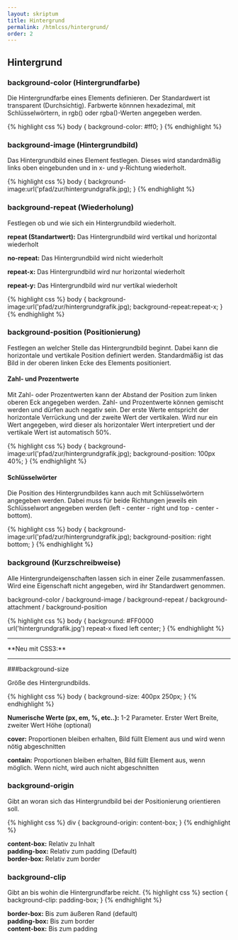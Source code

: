 ```yaml
---
layout: skriptum
title: Hintergrund
permalink: /htmlcss/hintergrund/
order: 2
---
```


## Hintergrund

### background-color (Hintergrundfarbe)

Die Hintergrundfarbe eines Elements definieren. Der Standardwert ist transparent (Durchsichtig). Farbwerte könnnen hexadezimal, mit Schlüsselwörtern, in rgb() oder rgba()-Werten angegeben werden.

{% highlight css %}
body {
  background-color: #ff0;
}
{% endhighlight %}


### background-image (Hintergrundbild)

Das Hintergrundbild eines Element festlegen. Dieses wird standardmäßig links oben eingebunden und in x- und y-Richtung wiederholt.

	
{% highlight css %}
body {
  background-image:url('pfad/zur/hintergrundgrafik.jpg); 
}
{% endhighlight %}

### background-repeat (Wiederholung)

Festlegen ob und wie sich ein Hintergrundbild wiederholt.

**repeat (Standartwert):** Das Hintergrundbild wird vertikal und horizontal wiederholt

**no-repeat:** Das Hintergrundbild wird nicht wiederholt

**repeat-x:** Das Hintergrundbild wird nur horizontal wiederholt

**repeat-y:** Das Hintergrundbild wird nur vertikal wiederholt

	
{% highlight css %}
body { 
    background-image:url('pfad/zur/hintergrundgrafik.jpg);
    background-repeat:repeat-x; 
}
{% endhighlight %}


### background-position (Positionierung)

Festlegen an welcher Stelle das Hintergrundbild beginnt. Dabei kann die horizontale und vertikale Position definiert werden. Standardmäßig ist das Bild in der oberen linken Ecke des Elements positioniert.

#### Zahl- und Prozentwerte

Mit Zahl- oder Prozentwerten kann der Abstand der Position zum linken oberen Eck angegeben werden. Zahl- und Prozentwerte können gemischt werden und dürfen auch negativ sein. Der erste Werte entspricht der horizontale Verrückung und der zweite Wert der vertikalen. Wird nur ein Wert angegeben, wird dieser als horizontaler Wert interpretiert und der vertikale Wert ist automatisch 50%.

	
{% highlight css %}
body { 
    background-image:url('pfad/zur/hintergrundgrafik.jpg);
    background-position: 100px 40%;
}
{% endhighlight %}

#### Schlüsselwörter

Die Position des Hintergrundbildes kann auch mit Schlüsselwörtern angegeben werden. Dabei muss für beide Richtungen jeweils ein Schlüsselwort angegeben werden (left - center - right und top - center - bottom).


{% highlight css %}
body { 
    background-image:url('pfad/zur/hintergrundgrafik.jpg);
    background-position: right bottom;
}
{% endhighlight %}


### background (Kurzschreibweise)

Alle Hintergrundeigenschaften lassen sich in einer Zeile zusammenfassen. Wird eine Eigenschaft nicht angegeben, wird ihr Standardwert genommen.

background-color / background-image / background-repeat / background-attachment / background-position

{% highlight css %}
body { 
    background: #FF0000 url('hintergrundgrafik.jpg') repeat-x fixed left center; 
}
{% endhighlight %}

<hr>
**Neu mit CSS3:**
<hr>

###background-size

Größe des Hintergrundbilds.

{% highlight css %}
body {
  background-size: 400px 250px;
}
{% endhighlight %}

**Numerische Werte (px, em, %, etc..):** 1-2 Parameter. Erster Wert Breite, zweiter Wert Höhe (optional)

**cover:** Proportionen bleiben erhalten, Bild füllt Element aus und wird wenn nötig abgeschnitten

**contain:** Proportionen bleiben erhalten, Bild füllt Element aus, wenn möglich. Wenn nicht, wird auch nicht abgeschnitten

### background-origin

Gibt an woran sich das Hintergrundbild bei der Positionierung orientieren soll.



{% highlight css %}
div {
  background-origin: content-box;
}
{% endhighlight %}

**content-box:** Relativ zu Inhalt  
**padding-box:** Relativ zum padding (Default)  
**border-box:** Relativ zum border

### background-clip

Gibt an bis wohin die Hintergrundfarbe reicht.
{% highlight css %}
section {
  background-clip: padding-box;
}
{% endhighlight %}

**border-box:** Bis zum äußeren Rand (default)  
**padding-box:** Bis zum border  
**content-box:** Bis zum padding
